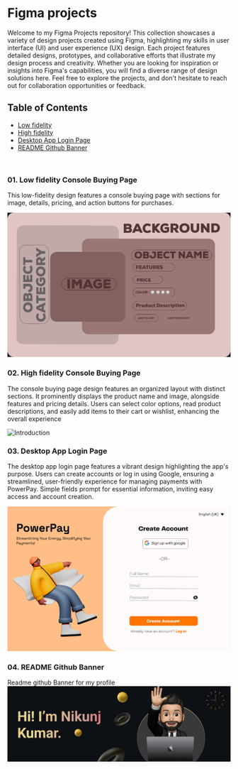 # Figma projects

Welcome to my Figma Projects repository! This collection showcases a variety of design projects created using Figma, highlighting my skills in user interface (UI) and user experience (UX) design. Each project features detailed designs, prototypes, and collaborative efforts that illustrate my design process and creativity. Whether you are looking for inspiration or insights into Figma's capabilities, you will find a diverse range of design solutions here. Feel free to explore the projects, and don't hesitate to reach out for collaboration opportunities or feedback. 


## Table of Contents
- [Low fidelity](#Low-fidelity-Console-Buying-Page)
- [High fidelity](#High-fidelity-Console-Buying-Page)
- [Desktop App Login Page](#Desktop-App-Login-Page)
- [README Github Banner](#README-Github-Banner)

<br>

### 01. Low fidelity Console Buying Page
This low-fidelity design features a console buying page with sections for image, details, pricing, and action buttons for purchases.

![Introduction](https://github.com/nikunjk9/Figma_Projects/blob/main/Low%20fidelity.jpg)

### 02.  High fidelity Console Buying Page
The console buying page design features an organized layout with distinct sections. It prominently displays the product name and image, alongside features and pricing details. Users can select color options, read product descriptions, and easily add items to their cart or wishlist, enhancing the overall experience

![Introduction](https://github.com/nikunjk9/Figma_Projects/blob/main/Console_Buy%20page.jpg)

### 03. Desktop App Login Page
The desktop app login page features a vibrant design highlighting the app's purpose. Users can create accounts or log in using Google, ensuring a streamlined, user-friendly experience for managing payments with PowerPay. Simple fields prompt for essential information, inviting easy access and account creation.

![Introduction](https://github.com/nikunjk9/Figma_Projects/blob/main/Desktop%20APP%20Login%20Page.jpg)

### 04. README Github Banner
Readme github Banner for my profile
![Introduction](https://github.com/nikunjk9/Figma_Projects/blob/main/README%20Github%20Banner.jpg)
